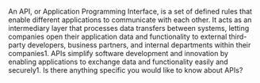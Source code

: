 An API, or Application Programming Interface, is a set of defined rules that enable different applications to communicate with each other. It acts as an intermediary layer that processes data transfers between systems, letting companies open their application data and functionality to external third-party developers, business partners, and internal departments within their companies1. APIs simplify software development and innovation by enabling applications to exchange data and functionality easily and securely1. Is there anything specific you would like to know about APIs?
